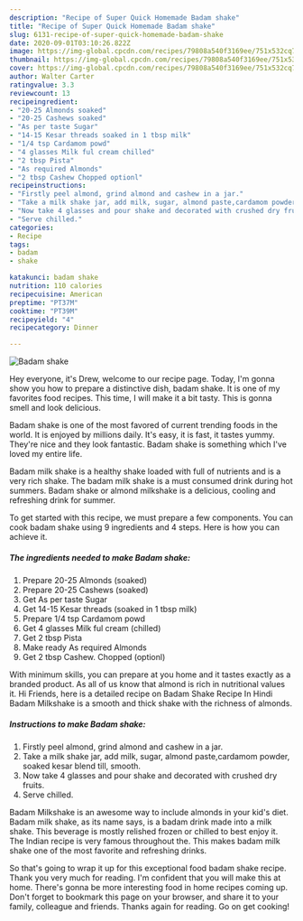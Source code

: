 ```yaml
---
description: "Recipe of Super Quick Homemade Badam shake"
title: "Recipe of Super Quick Homemade Badam shake"
slug: 6131-recipe-of-super-quick-homemade-badam-shake
date: 2020-09-01T03:10:26.822Z
image: https://img-global.cpcdn.com/recipes/79808a540f3169ee/751x532cq70/badam-shake-recipe-main-photo.jpg
thumbnail: https://img-global.cpcdn.com/recipes/79808a540f3169ee/751x532cq70/badam-shake-recipe-main-photo.jpg
cover: https://img-global.cpcdn.com/recipes/79808a540f3169ee/751x532cq70/badam-shake-recipe-main-photo.jpg
author: Walter Carter
ratingvalue: 3.3
reviewcount: 13
recipeingredient:
- "20-25 Almonds soaked"
- "20-25 Cashews soaked"
- "As per taste Sugar"
- "14-15 Kesar threads soaked in 1 tbsp milk"
- "1/4 tsp Cardamom powd"
- "4 glasses Milk ful cream chilled"
- "2 tbsp Pista"
- "As required Almonds"
- "2 tbsp Cashew Chopped optionl"
recipeinstructions:
- "Firstly peel almond, grind almond and cashew in a jar."
- "Take a milk shake jar, add milk, sugar, almond paste,cardamom powder, soaked kesar blend till, smooth."
- "Now take 4 glasses and pour shake and decorated with crushed dry fruits."
- "Serve chilled."
categories:
- Recipe
tags:
- badam
- shake

katakunci: badam shake 
nutrition: 110 calories
recipecuisine: American
preptime: "PT37M"
cooktime: "PT39M"
recipeyield: "4"
recipecategory: Dinner

---
```



![Badam shake](https://img-global.cpcdn.com/recipes/79808a540f3169ee/751x532cq70/badam-shake-recipe-main-photo.jpg)

Hey everyone, it's Drew, welcome to our recipe page. Today, I'm gonna show you how to prepare a distinctive dish, badam shake. It is one of my favorites food recipes. This time, I will make it a bit tasty. This is gonna smell and look delicious.

Badam shake is one of the most favored of current trending foods in the world. It is enjoyed by millions daily. It's easy, it is fast, it tastes yummy. They're nice and they look fantastic. Badam shake is something which I've loved my entire life.

Badam milk shake is a healthy shake loaded with full of nutrients and is a very rich shake. The badam milk shake is a must consumed drink during hot summers. Badam shake or almond milkshake is a delicious, cooling and refreshing drink for summer.


To get started with this recipe, we must prepare a few components. You can cook badam shake using 9 ingredients and 4 steps. Here is how you can achieve it.

<!--inarticleads1-->

##### The ingredients needed to make Badam shake:

1. Prepare 20-25 Almonds (soaked)
1. Prepare 20-25 Cashews (soaked)
1. Get As per taste Sugar
1. Get 14-15 Kesar threads (soaked in 1 tbsp milk)
1. Prepare 1/4 tsp Cardamom powd
1. Get 4 glasses Milk ful cream (chilled)
1. Get 2 tbsp Pista
1. Make ready As required Almonds
1. Get 2 tbsp Cashew. Chopped (optionl)


With minimum skills, you can prepare at you home and it tastes exactly as a branded product. As all of us know that almond is rich in nutritional values it. Hi Friends, here is a detailed recipe on Badam Shake Recipe In Hindi Badam Milkshake is a smooth and thick shake with the richness of almonds. 

<!--inarticleads2-->

##### Instructions to make Badam shake:

1. Firstly peel almond, grind almond and cashew in a jar.
1. Take a milk shake jar, add milk, sugar, almond paste,cardamom powder, soaked kesar blend till, smooth.
1. Now take 4 glasses and pour shake and decorated with crushed dry fruits.
1. Serve chilled.


Badam Milkshake is an awesome way to include almonds in your kid&#39;s diet. Badam milk shake, as its name says, is a badam drink made into a milk shake. This beverage is mostly relished frozen or chilled to best enjoy it. The Indian recipe is very famous throughout the. This makes badam milk shake one of the most favorite and refreshing drinks. 

So that's going to wrap it up for this exceptional food badam shake recipe. Thank you very much for reading. I'm confident that you will make this at home. There's gonna be more interesting food in home recipes coming up. Don't forget to bookmark this page on your browser, and share it to your family, colleague and friends. Thanks again for reading. Go on get cooking!
